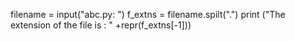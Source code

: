filename = input("abc.py: ")
f_extns = filename.spilt(".")
print ("The extension of the file is : " +repr(f_extns[-1]))
